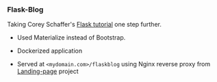 ### Flask-Blog

Taking Corey Schaffer's [Flask tutorial](https://www.youtube.com/watch?v=MwZwr5Tvyxo&list=PL-osiE80TeTs4UjLw5MM6OjgkjFeUxCYH) one step further.

* Used Materialize instead of Bootstrap.

* Dockerized application

* Served at ```<mydomain.com>/flaskblog``` using Nginx reverse proxy from [Landing-page](https://github.com/orestispanago/Landing-page-nginx) project
